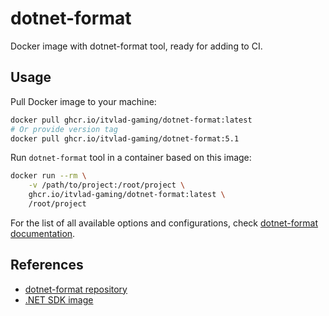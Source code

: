 # dotnet-format

Docker image with dotnet-format tool, ready for adding to CI.


## Usage

Pull Docker image to your machine:
```sh
docker pull ghcr.io/itvlad-gaming/dotnet-format:latest
# Or provide version tag
docker pull ghcr.io/itvlad-gaming/dotnet-format:5.1
```

Run `dotnet-format` tool in a container based on this image:
```sh
docker run --rm \
    -v /path/to/project:/root/project \
    ghcr.io/itvlad-gaming/dotnet-format:latest \
    /root/project
```

For the list of all available options and configurations, check [dotnet-format documentation](https://github.com/dotnet/format#how-to-use).


## References

* [dotnet-format repository](https://github.com/dotnet/format)
* [.NET SDK image](https://hub.docker.com/_/microsoft-dotnet-sdk/)
